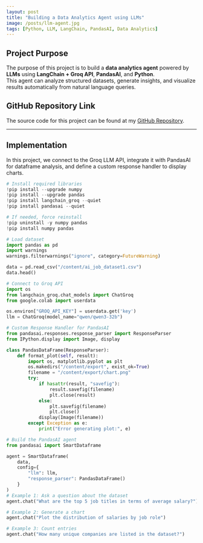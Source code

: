```yaml
---
layout: post
title: "Building a Data Analytics Agent using LLMs"
image: /posts/llm-agent.jpg
tags: [Python, LLM, LangChain, PandasAI, Data Analytics]
---
```


## Project Purpose  

The purpose of this project is to build a **data analytics agent** powered by **LLMs** using **LangChain + Groq API**, **PandasAI**, and **Python**.  
This agent can analyze structured datasets, generate insights, and visualize results automatically from natural language queries.  

## GitHub Repository Link  

The source code for this project can be found at my [GitHub Repository](https://github.com/BaberFaisal/Building-a-Data-Analytics-Agent-using-LLMs).  

---

## Implementation  

In this project, we connect to the Groq LLM API, integrate it with PandasAI for dataframe analysis, and define a custom response handler to display charts.  

```python
# Install required libraries
!pip install --upgrade numpy
!pip install --upgrade pandas
!pip install langchain_groq --quiet
!pip install pandasai --quiet

# If needed, force reinstall
!pip uninstall -y numpy pandas
!pip install numpy pandas

# Load dataset
import pandas as pd
import warnings
warnings.filterwarnings("ignore", category=FutureWarning)

data = pd.read_csv("/content/ai_job_dataset1.csv")
data.head()

# Connect to Groq API
import os
from langchain_groq.chat_models import ChatGroq
from google.colab import userdata

os.environ["GROQ_API_KEY"] = userdata.get('key')
llm = ChatGroq(model_name="qwen/qwen3-32b")

# Custom Response Handler for PandasAI
from pandasai.responses.response_parser import ResponseParser
from IPython.display import Image, display

class PandasDataFrame(ResponseParser):
    def format_plot(self, result):
        import os, matplotlib.pyplot as plt
        os.makedirs("/content/export", exist_ok=True)
        filename = "/content/export/chart.png"
        try:
            if hasattr(result, "savefig"):
                result.savefig(filename)
                plt.close(result)
            else:
                plt.savefig(filename)
                plt.close()
            display(Image(filename))
        except Exception as e:
            print("Error generating plot:", e)

# Build the PandasAI agent
from pandasai import SmartDataframe

agent = SmartDataframe(
    data,
    config={
        "llm": llm,
        "response_parser": PandasDataFrame()
    }
)
# Example 1: Ask a question about the dataset
agent.chat("What are the top 5 job titles in terms of average salary?")

# Example 2: Generate a chart
agent.chat("Plot the distribution of salaries by job role")

# Example 3: Count entries
agent.chat("How many unique companies are listed in the dataset?")
